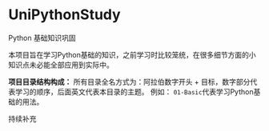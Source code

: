 # UniPythonStudy
Python 基础知识巩固

本项目旨在学习Python基础的知识，之前学习时比较笼统，在很多细节方面的小知识点未必能全部应用到实际中。

**项目目录结构构成：**
所有目录全名方式为：阿拉伯数字开头 + 目标，数字部分代表学习的顺序，后面英文代表本目录的主题。
例如： `01-Basic`代表学习Python基础的用法。


持续补充

